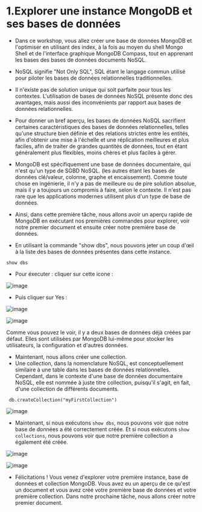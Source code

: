 # 1.Explorer une instance MongoDB et ses bases de données

- Dans ce workshop, vous allez créer une base de données MongoDB et l'optimiser en utilisant des index, à la fois au moyen du shell Mongo Shell et de l'interface graphique MongoDB Compass, tout en apprenant les bases des bases de données documents NoSQL.
- NoSQL signifie "Not Only SQL", SQL étant le langage commun utilisé pour piloter les bases de données relationnelles traditionnelles. 

- Il n'existe pas de solution unique qui soit parfaite pour tous les contextes. L'utilisation de bases de données NoSQL présente donc des avantages, mais aussi des inconvénients par rapport aux bases de données relationnelles. 

- Pour donner un bref aperçu, les bases de données NoSQL sacrifient certaines caractéristiques des bases de données relationnelles, telles qu'une structure bien définie et des relations strictes entre les entités, afin d'obtenir une mise à l'échelle et une réplication meilleures et plus faciles, afin de traiter de grandes quantités de données, tout en étant généralement plus flexibles, moins chères et plus faciles à gérer. 

- MongoDB est spécifiquement une base de données documentaire, qui n'est qu'un type de SGBD NoSQL. (les autres étant les bases de données clé/valeur, colonne, graphe et encaissement). Comme toute chose en ingénierie, il n'y a pas de meilleure ou de pire solution absolue, mais il y a toujours un compromis à faire, selon le contexte. Il n'est pas rare que les applications modernes utilisent plus d'un type de base de données. 

- Ainsi, dans cette première tâche, nous allons avoir un aperçu rapide de MongoDB en exécutant nos premières commandes pour explorer, voir notre premier document et ensuite créer notre première base de données.

* En utilisant la commande "show dbs", nous pouvons jeter un coup d'œil à la liste des bases de données présentes dans cette instance. 

```
show dbs
```
* Pour éxecuter : cliquer sur cette icone :

![image](https://user-images.githubusercontent.com/123749462/225691990-116048a7-1bc4-46cc-8860-940f4704585e.png)

- Puis cliquer sur Yes :

![image](https://user-images.githubusercontent.com/123749462/225692152-4b9389df-4fc1-4c94-be8b-24fe4c67a682.png)


![image](https://user-images.githubusercontent.com/123749462/225690916-3dc62698-bd9a-43da-b884-a1dd238c0325.png)

Comme vous pouvez le voir, il y a deux bases de données déjà créées par défaut. Elles sont utilisées par MongoDB lui-même pour stocker les utilisateurs, la configuration et d'autres données.


- Maintenant, nous allons créer une collection.
- Une collection, dans la nomenclature NoSQL, est conceptuellement similaire à une table dans les bases de données relationnelles. Cependant, dans le contexte d'une base de données documentaire NoSQL, elle est nommée à juste titre collection, puisqu'il s'agit, en fait, d'une collection de différents documents.

```
 db.createCollection("myFirstCollection")
 ```
![image](https://user-images.githubusercontent.com/123749462/225695722-62226618-13dd-43af-a768-2456c159dc2a.png)

- Maintenant, si nous exécutons `show dbs`, nous pouvons voir que notre base de données a été correctement créée. Et si nous exécutons `show collections`, nous pouvons voir que notre première collection a également été créée. 

![image](https://user-images.githubusercontent.com/123749462/225696971-d0511f6e-da43-4b86-bdc0-c4db958e6d0f.png)

![image](https://user-images.githubusercontent.com/123749462/225767224-492a05b5-2863-4b52-94a5-db1ca12036a3.png)


- Félicitations ! Vous venez d'explorer votre première instance, base de données et collection MongoDB. Vous avez eu un aperçu de ce qu'est un document et vous avez créé votre première base de données et votre première collection. Dans notre prochaine tâche, nous allons créer notre premier document.
